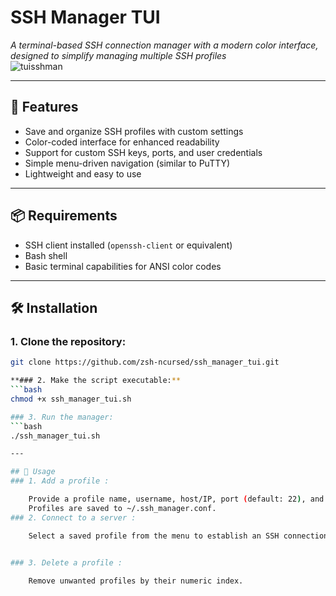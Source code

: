 # SSH Manager TUI  
*A terminal-based SSH connection manager with a modern color interface, designed to simplify managing multiple SSH profiles*  
![tuisshman](https://github.com/user-attachments/assets/67bad506-b0e2-45e3-a1f2-ad61d3313803)

  

---

## 🔧 Features  
- Save and organize SSH profiles with custom settings  
- Color-coded interface for enhanced readability  
- Support for custom SSH keys, ports, and user credentials  
- Simple menu-driven navigation (similar to PuTTY)  
- Lightweight and easy to use  

---

## 📦 Requirements  
- SSH client installed (`openssh-client` or equivalent)  
- Bash shell  
- Basic terminal capabilities for ANSI color codes  

---

## 🛠️ Installation  
### 1. Clone the repository:  
```bash  
git clone https://github.com/zsh-ncursed/ssh_manager_tui.git

**### 2. Make the script executable:**
```bash 
chmod +x ssh_manager_tui.sh

### 3. Run the manager:
```bash
./ssh_manager_tui.sh

---

## 🧪 Usage 
### 1. Add a profile : 

    Provide a profile name, username, host/IP, port (default: 22), and SSH key path (default: ~/.ssh/id_rsa).  
    Profiles are saved to ~/.ssh_manager.conf.
### 2. Connect to a server : 

    Select a saved profile from the menu to establish an SSH connection.
     

### 3. Delete a profile : 

    Remove unwanted profiles by their numeric index.   
